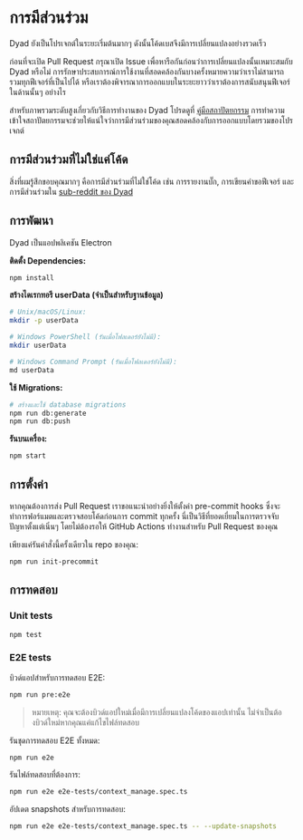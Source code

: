 # การมีส่วนร่วม

Dyad ยังเป็นโปรเจกต์ในระยะเริ่มต้นมากๆ ดังนั้นโค้ดเบสจึงมีการเปลี่ยนแปลงอย่างรวดเร็ว

ก่อนที่จะเปิด Pull Request กรุณาเปิด Issue เพื่อหารือกันก่อนว่าการเปลี่ยนแปลงนั้นเหมาะสมกับ Dyad หรือไม่ การรักษาประสบการณ์การใช้งานที่สอดคล้องกันบางครั้งหมายความว่าเราไม่สามารถรวมทุกฟีเจอร์ที่เป็นไปได้ หรือเราต้องพิจารณาการออกแบบในระยะยาวว่าเราต้องการสนับสนุนฟีเจอร์ในด้านนั้นๆ อย่างไร

สำหรับภาพรวมระดับสูงเกี่ยวกับวิธีการทำงานของ Dyad โปรดดูที่ [คู่มือสถาปัตยกรรม](./docs/architecture.th.md) การทำความเข้าใจสถาปัตยกรรมจะช่วยให้แน่ใจว่าการมีส่วนร่วมของคุณสอดคล้องกับการออกแบบโดยรวมของโปรเจกต์

## การมีส่วนร่วมที่ไม่ใช่แค่โค้ด

สิ่งที่ผมรู้สึกขอบคุณมากๆ คือการมีส่วนร่วมที่ไม่ใช่โค้ด เช่น การรายงานบั๊ก, การเขียนคำขอฟีเจอร์ และการมีส่วนร่วมใน [sub-reddit ของ Dyad](https://www.reddit.com/r/dyadbuilders)

## การพัฒนา

Dyad เป็นแอปพลิเคชัน Electron

**ติดตั้ง Dependencies:**

```sh
npm install
```

**สร้างไดเรกทอรี userData (จำเป็นสำหรับฐานข้อมูล)**

```sh
# Unix/macOS/Linux:
mkdir -p userData

# Windows PowerShell (รันเมื่อโฟลเดอร์ยังไม่มี):
mkdir userData

# Windows Command Prompt (รันเมื่อโฟลเดอร์ยังไม่มี):
md userData
```

**ใช้ Migrations:**

```sh
# สร้างและใช้ database migrations
npm run db:generate
npm run db:push
```

**รันบนเครื่อง:**

```sh
npm start
```

## การตั้งค่า

หากคุณต้องการส่ง Pull Request เราขอแนะนำอย่างยิ่งให้ตั้งค่า pre-commit hooks ซึ่งจะทำการฟอร์แมตและตรวจสอบโค้ดก่อนการ commit ทุกครั้ง นี่เป็นวิธีที่ยอดเยี่ยมในการตรวจจับปัญหาตั้งแต่เนิ่นๆ โดยไม่ต้องรอให้ GitHub Actions ทำงานสำหรับ Pull Request ของคุณ

เพียงแค่รันคำสั่งนี้ครั้งเดียวใน repo ของคุณ:

```sh
npm run init-precommit
```

## การทดสอบ

### Unit tests

```sh
npm test
```

### E2E tests

บิวด์แอปสำหรับการทดสอบ E2E:

```sh
npm run pre:e2e
```

> หมายเหตุ: คุณจะต้องบิวด์แอปใหม่เมื่อมีการเปลี่ยนแปลงโค้ดของแอปเท่านั้น ไม่จำเป็นต้องบิวด์ใหม่หากคุณแค่แก้ไขไฟล์ทดสอบ

รันชุดการทดสอบ E2E ทั้งหมด:

```sh
npm run e2e
```

รันไฟล์ทดสอบที่ต้องการ:

```sh
npm run e2e e2e-tests/context_manage.spec.ts
```

อัปเดต snapshots สำหรับการทดสอบ:

```sh
npm run e2e e2e-tests/context_manage.spec.ts -- --update-snapshots
```